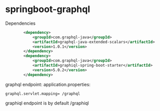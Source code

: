 # springboot-graphql

Dependencies
```xml
        <dependency>
            <groupId>com.graphql-java</groupId>
            <artifactId>graphql-java-extended-scalars</artifactId>
            <version>1.0.1</version>
        </dependency>
        <dependency>
            <groupId>com.graphql-java</groupId>
            <artifactId>graphiql-spring-boot-starter</artifactId>
            <version>5.0.2</version>
        </dependency>
```

graphql endpoint:
application.properties:
```
graphql.servlet.mapping= /graphql
```

graphiql endpoint is by default /graphiql